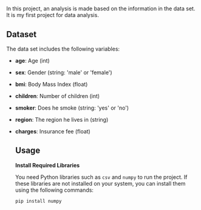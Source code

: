 # 
In this project, an analysis is made based on the information in the data set.  It is my first project for data analysis.

## Dataset

The data set includes the following variables:

- **age**: Age (int)
- **sex**: Gender (string: 'male' or 'female')
- **bmi**: Body Mass Index (float)
- **children**: Number of children (int)
- **smoker**: Does he smoke (string: 'yes' or 'no')
- **region**: The region he lives in (string)
- **charges**: Insurance fee (float)

  ## Usage

  **Install Required Libraries**

   You need Python libraries such as `csv` and `numpy` to run the project. If these libraries are not installed on your system, you can install them using the following commands:

   ```bash
  pip install numpy
